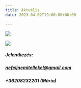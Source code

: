 ```yaml
---
title: Aktuális
date: 2023-04-02T19:00:00+00:00

---
```

![](https://cdn.forestry.io/res2/72Qw7llQWGbq5mGxSIOZfm-GbpsTiD66CjEcXBx_Q1A/fit/512/512/sm/0/aHR0cHM6Ly9hcHAu/Zm9yZXN0cnkuaW8v/cmFpbHMvYWN0aXZl/X3N0b3JhZ2UvYmxv/YnMvZXlKZmNtRnBi/SE1pT25zaWJXVnpj/MkZuWlNJNklrSkJh/SEJDUVZrNGNtaE5Q/U0lzSW1WNGNDSTZi/blZzYkN3aWNIVnlJ/am9pWW14dllsOXBa/Q0o5ZlE9PS0tYTdi/MWIwZWMzOTM5NDFm/OGJjMmI0YmU1ZTQx/YzcyYWJhZDFiOTg0/My9BJTIwc3olQzMl/QUR2JTIwaGFuZ2ol/QzMlQTF0JTIwKDIp/LnBuZw)

![](https://cdn.forestry.io/res2/GR3NTo2DON_JUjz4qN9NDXYPADrihzNjNMoGuv6cTNM/fit/512/512/sm/0/aHR0cHM6Ly9hcHAu/Zm9yZXN0cnkuaW8v/cmFpbHMvYWN0aXZl/X3N0b3JhZ2UvYmxv/YnMvZXlKZmNtRnBi/SE1pT25zaWJXVnpj/MkZuWlNJNklrSkJh/SEJDU2pnNGNtaE5Q/U0lzSW1WNGNDSTZi/blZzYkN3aWNIVnlJ/am9pWW14dllsOXBa/Q0o5ZlE9PS0tZTdl/Nzc2OTA1N2NlZTMy/NzE2YzQxZWI5MDlk/OWMyYTdjMGEzZTE1/OC9BJTIwc3olQzMl/QUR2JTIwaGFuZ2ol/QzMlQTF0JTIwKDEp/LnBuZw)

##### **Jelentkezés:**

##### [**nefeljnemitellekel@gmail.com**](mailto:nefeljnemitellekel@gmail.com)

##### **+36208232201 (Mária)**